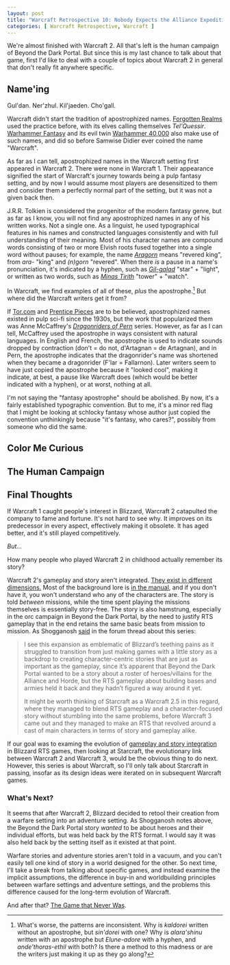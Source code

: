 ```yaml
---
layout: post
title: "Warcraft Retrospective 10: Nobody Expects the Alliance Expedition!"
categories: [ Warcraft Retrospective, Warcraft ]
---
```


We're almost finished with Warcraft 2. All that's left is the human campaign of Beyond the Dark Portal. But since this is my last chance to talk about that game, first I'd like to deal with a couple of topics about Warcraft 2 in general that don't really fit anywhere specific.


## Name'ing

Gul'dan. Ner'zhul. Kil'jaeden. Cho'gall.

Warcraft didn't start the tradition of apostrophized names. [Forgotten Realms](https://en.wikipedia.org/wiki/Forgotten_Realms) used the practice before, with its elves calling themselves *Tel'Quessir*. [Warhammer Fantasy](https://en.wikipedia.org/wiki/Warhammer_Fantasy) and its evil twin [Warhammer 40,000](https://en.wikipedia.org/wiki/Warhammer_40,000) also make use of such names, and did so before Samwise Didier ever coined the name "Warcraft".

As far as I can tell, apostrophized names in the Warcraft setting first appeared in Warcraft 2. There were none in Warcraft 1. Their appearance signified the start of Warcraft's journey towards being a pulp fantasy setting, and by now I would assume most players are desensitized to them and consider them a perfectly normal part of the setting, but it was not a given back then.

J.R.R. Tolkien is considered the progenitor of the modern fantasy genre, but as far as I know, you will not find any apostrophized names in any of his written works. Not a single one. As a linguist, he used typographical features in his names and constructed languages consistently and with full understanding of their meaning. Most of his character names are compound words consisting of two or more Elvish roots fused together into a single word without pauses; for example, the name *[Aragorn](https://tolkiengateway.net/wiki/Aragorn)* means "revered king", from *ara-* "king" and *(n)gorn* "revered". When there *is* a pause in a name's pronunciation, it's indicated by a hyphen, such as *[Gil-galad](https://tolkiengateway.net/wiki/Gil-galad)* "star" + "light", or written as two words, such as *[Minas Tirith](https://tolkiengateway.net/wiki/Minas_Tirith)* "tower" + "watch".

In Warcraft, we find examples of all of these, *plus* the apostrophe.[^dorei] But where did the Warcraft writers get it from?

If [Tor.com](https://www.tor.com/2013/08/27/apostrophes-in-science-fiction-and-fantasy-names/) and [Prentice Pieces](https://prenticepieces.com/2022/08/21/apostrophes-in-names/) are to be believed, apostrophized names existed in pulp sci-fi since the 1930s, but the work that popularized them was Anne McCaffrey's *[Dragonriders of Pern](https://en.wikipedia.org/wiki/Dragonriders_of_Pern)* series. However, as far as I can tell, McCaffrey used the apostrophe in ways consistent with natural languages. In English and French, the apostrophe is used to indicate sounds dropped by contraction (don't = do not, d'Artagnan = de Artagnan), and in Pern, the apostrophe indicates that the dragonrider's name was shortened when they became a dragonrider (F'lar = Fallarnon). Later writers seem to have just copied the apostrophe because it "looked cool", making it indicate, at best, a pause like Warcraft does (which would be better indicated with a hyphen), or at worst, nothing at all.

I'm not saying the "fantasy apostrophe" should be abolished. By now, it's a fairly established typographic convention. But to me, it's a minor red flag that I might be looking at schlocky fantasy whose author just copied the convention unthinkingly because "it's fantasy, who cares?", possibly from someone who did the same.



## Color Me Curious


## The Human Campaign


## Final Thoughts

If Warcraft 1 caught people's interest in Blizzard, Warcraft 2 catapulted the company to fame and fortune. It's not hard to see why. It improves on its predecessor in every aspect, effectively making it obsolete. It has aged better, and it's still played competitively.

*But...*

How many people who played Warcraft 2 in childhood actually remember its story?

Warcraft 2's gameplay and story aren't integrated. [They exist in different dimensions.](https://tvtropes.org/pmwiki/pmwiki.php/Main/GameplayandStorySegregation) Most of the background lore is [in the manual](https://tvtropes.org/pmwiki/pmwiki.php/Main/AllThereInTheManual), and if you don't have it, you won't understand who any of the characters are. The story is told *between* missions, while the time spent playing the missions themselves is essentially story-free. The story is also hamstrung, especially in the orc campaign in Beyond the Dark Portal, by the need to justify RTS gameplay that in the end retains the same basic beats from mission to mission. As Shogganosh [said](https://eu.forums.blizzard.com/en/wow/t/warcraft-retrospective-a-blog-post-series-latest-issue-9-2024-01-07/474562/81) in the forum thread about this series:

> I see this expansion as emblematic of Blizzard’s teething pains as it struggled to transition from just making games with a little story as a backdrop to creating character-centric stories that are just as important as the gameplay, since it’s apparent that Beyond the Dark Portal wanted to be a story about a roster of heroes/villains for the Alliance and Horde, but the RTS gameplay about building bases and armies held it back and they hadn’t figured a way around it yet.
> 
> It might be worth thinking of Starcraft as a Warcraft 2.5 in this regard, where they managed to blend RTS gameplay and a character-focused story without stumbling into the same problems, before Warcraft 3 came out and they managed to make an RTS that revolved around a cast of main characters in terms of story and gameplay alike.

If our goal was to examing the evolution of [gameplay and story integration](https://tvtropes.org/pmwiki/pmwiki.php/Main/SlidingScaleOfGameplayAndStoryIntegration) in Blizzard RTS games, then looking at Starcraft, the evolutionary link between Warcraft 2 and Warcraft 3, would be the obvious thing to do next. However, this series is about Warcraft, so I'll only talk about Starcraft in passing, insofar as its design ideas were iterated on in subsequent Warcraft games.


### What's Next?

It seems that after Warcraft 2, Blizzard decided to retool their creation from a warfare setting into an adventure setting. As Shogganosh notes above, the Beyond the Dark Portal story *wanted* to be about heroes and their individual efforts, but was held back by the RTS format. I would say it was also held back by the setting itself as it existed at that point.

Warfare stories and adventure stories aren't told in a vacuum, and you can't easily tell one kind of story in a world designed for the other. So next time, I'll take a break from talking about specific games, and instead examine the implicit assumptions, the difference in buy-in and worldbuilding principles between warfare settings and adventure settings, and the problems this difference caused for the long-term evolution of Warcraft.

And after that? [The Game that Never Was](https://warcraft.wiki.gg/wiki/Warcraft_Adventures:_Lord_of_the_Clans).


[^dorei]: What's worse, the patterns are inconsistent. Why is *kaldorei* written without an apostrophe, but *sin'dorei* with one? Why is *alara'shinu* written with an apostrophe but *Elune-adore* with a hyphen, and *ande'thoras-ethil* with both? Is there a method to this madness or are the writers just making it up as they go along?
